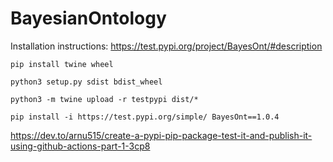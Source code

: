 # BayesianOntology

Installation instructions:
https://test.pypi.org/project/BayesOnt/#description

`pip install twine wheel`

`python3 setup.py sdist bdist_wheel`

`python3 -m twine upload -r testpypi dist/*`

`pip install -i https://test.pypi.org/simple/ BayesOnt==1.0.4`


https://dev.to/arnu515/create-a-pypi-pip-package-test-it-and-publish-it-using-github-actions-part-1-3cp8
